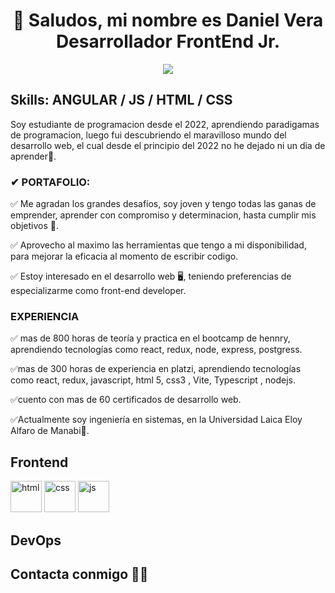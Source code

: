 <div>
  <h1 style="text-align: center">
    👋 Saludos, mi nombre es Daniel Vera Desarrollador FrontEnd Jr.
  </h1>
 <div style="text-align: center">
    <img src="https://media.giphy.com/media/f3iwJFOVOwuy7K6FFw/giphy.gif" />
  </div>
  <h2>Skills: ANGULAR / JS / HTML / CSS</h2>
  <p>
    Soy estudiante de programacion desde el 2022, aprendiendo paradigamas de
    programacion, luego fui descubriendo el maravilloso mundo del desarrollo
    web, el cual desde el principio del 2022 no he dejado ni un dia de
    aprender💪.
  </p>

  <h3>✔ PORTAFOLIO:</h3>
  <p>
    ✅ Me agradan los grandes desafíos, soy joven y tengo todas las ganas de
    emprender, aprender con compromiso y determinacion, hasta cumplir mis
    objetivos 🚀.
  </p>
  <p>
    ✅ Aprovecho al maximo las herramientas que tengo a mi disponibilidad, para
    mejorar la eficacia al momento de escribir codigo.
  </p>
  <p>
    ✅ Estoy interesado en el desarrollo web 🖥️, teniendo preferencias de
    especializarme como front-end developer.
  </p>

  <h3>EXPERIENCIA</h3>  
    <p>
      ✅ mas de 800 horas de teoría y practica en el bootcamp de hennry,
      aprendiendo tecnologías como react, redux, node, express, postgress.
    </p>
    <p>
      ✅mas de 300 horas de experiencia en platzi, aprendiendo tecnologías como
      react, redux, javascript, html 5, css3 , Vite, Typescript , nodejs.
    </p>
    <p>✅cuento con mas de 60 certificados de desarrollo web.</p>
    <p>
      ✅Actualmente soy ingeniería en sistemas, en la Universidad Laica Eloy
      Alfaro de Manabi🚀.
    </p>  
   <h2>Frontend</h2>
   <img src="https://upload.wikimedia.org/wikipedia/commons/thumb/6/61/HTML5_logo_and_wordmark.svg/800px-HTML5_logo_and_wordmark.svg.png" alt="html" width="50">
  <img src="https://img2.freepng.es/20180510/trw/kisspng-html-css-design-and-build-web-sites-web-develop-5af50c33d59ff9.681459051526008883875.jpg" alt="css" width="50">
<img src="https://e7.pngegg.com/pngimages/490/824/png-clipart-product-design-logo-brand-trademark-javascript-logo-text-trademark.png" alt="js"  width="50">
   <h2>DevOps</h2>
   <h2GitHub Stats</h2>
   <h2>Contacta conmigo 🤝🤝</h2>
</div>

